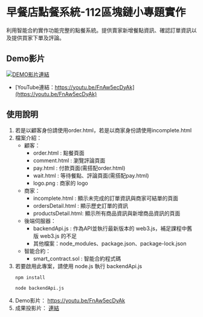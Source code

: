# 早餐店點餐系統-112區塊鏈小專題實作
利用智能合約實作功能完整的點餐系統。提供賣家新增餐點資訊、確認訂單資訊以及提供買家下單及評論。
## Demo影片
[![DEMO影片連結](https://i9.ytimg.com/vi_webp/FnAw5ecDyAk/mq1.webp?sqp=CJTvk60G-oaymwEmCMACELQB8quKqQMa8AEB-AH-CYAC0AWKAgwIABABGBYgZSg2MA8=&rs=AOn4CLCeJp9rfDUz2RI9tldoOzqldo5tDQ)](https://youtu.be/FnAw5ecDyAk)
* [YouTube連結：https://youtu.be/FnAw5ecDyAk](https://youtu.be/FnAw5ecDyAk)

## 使用說明
1. 若是以顧客身份請使用order.html，若是以商家身份請使用incomplete.html
2. 檔案介紹：
    * 顧客：
        - order.html : 點餐頁面
        - comment.html : 瀏覽評論頁面
        - pay.html : 付款頁面(需搭配order.html)
        - wait.html : 等待餐點、評論頁面(需搭配pay.html)
        - logo.png : 商家的 logo
    * 商家：
        - incomplete.html : 顯示未完成的訂單資訊與商家可結單的頁面
        - ordersDetail.html : 顯示歷史訂單的資訊
        - productsDetail.html: 顯示所有商品資訊與新增商品資訊的頁面
    * 後端伺服器：
        - backendApi.js : 作為API並執行最新版本的 web3.js，補足課程中舊版 web3.js 的不足
        - 其他檔案：node_modules、package.json、package-lock.json
    * 智能合約：
        - smart_contract.sol : 智能合約程式碼 
3. 若要啟用此專案，請使用 node.js 執行 backendApi.js
   ```bash
   npm install
   ```
   ```bash
   node backendApi.js
   ```
4. Demo影片： https://youtu.be/FnAw5ecDyAk
5. 成果投影片： [連結](https://github.com/RutoDa/blockchainFinal/blob/main/%E6%88%90%E6%9E%9C%E7%B0%A1%E5%A0%B1/%E5%8D%80%E5%A1%8A%E9%8F%88%E6%9C%9F%E6%9C%AB%E5%B0%88%E9%A1%8C%E6%88%90%E6%9E%9C%E7%B0%A1%E5%A0%B1.pptx)
